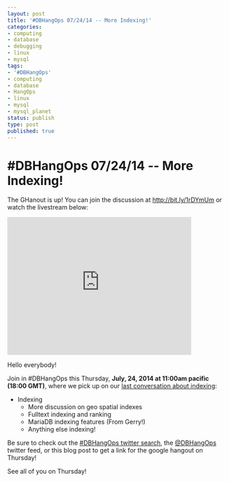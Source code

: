 ```yaml
---
layout: post
title: '#DBHangOps 07/24/14 -- More Indexing!'
categories:
- computing
- database
- debugging
- linux
- mysql
tags:
- '#DBHangOps'
- computing
- database
- HangOps
- linux
- mysql
- mysql_planet
status: publish
type: post
published: true
---
```

\#DBHangOps 07/24/14 -- More Indexing!
=========================================================

The GHanout is up! You can join the discussion at http://bit.ly/1rDYmUm or watch the livestream below:

<iframe width="420" height="315" src="http://www.youtube.com/embed/Mrcg2eLjFJo" frameborder="0" allowfullscreen></iframe>

Hello everybody!

Join in \#DBHangOps this Thursday, **July, 24, 2014 at 11:00am pacific (18:00 GMT)**, where we pick up on our [last conversation about indexing](http://dbhangops.github.io/2014/07/08/dbhangops-071014-mysql-index-types/):

* Indexing
	* More discussion on geo spatial indexes
	* Fulltext indexing and ranking
	* MariaDB indexing features (From Gerry!)
	* Anything else indexing!

Be sure to check out the [\#DBHangOps twitter search](https://twitter.com/search/realtime?q=%23DBHangOps), the [@DBHangOps](https://twitter.com/dbhangops) twitter feed, or this blog post to get a link for the google hangout on Thursday!

See all of you on Thursday!
